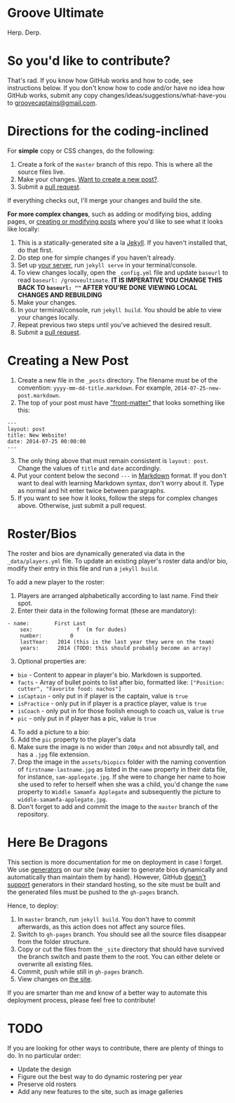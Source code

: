 Groove Ultimate
==============

Herp. Derp.

So you'd like to contribute?
===========================

That's rad. If you know how GitHub works and how to code, see instructions below. If you don't know how to code and/or have no idea how GitHub works, submit any copy changes/ideas/suggestions/what-have-you to groovecaptains@gmail.com.

Directions for the coding-inclined
================================== 

For **simple** copy or CSS changes, do the following:

1. Create a fork of the `master` branch of this repo. This is where all the source files live.
2. Make your changes. [Want to create a new post?](#creating-a-new-post).
3. Submit a [pull request](https://github.com/ultimatedelman/grooveultimate/compare).

If everything checks out, I'll merge your changes and build the site.

**For more complex changes**, such as adding or modifying bios, adding pages, or [creating or modifying posts](#creating-a-new-post) where you'd like to see what it looks like locally:

1. This is a statically-generated site a la [Jekyll](http://jekyllrb.com/). If you haven't installed that, do that first.
2. Do step one for simple changes if you haven't already.
3. Set up [your server](http://jekyllrb.com/), run `jekyll serve` in your terminal/console.
4. To view changes locally, open the `_config.yml` file and update `baseurl` to read `baseurl: /grooveultimate`. **IT IS IMPERATIVE YOU CHANGE THIS BACK TO `baseurl: ""` AFTER YOU'RE DONE VIEWING LOCAL CHANGES AND REBUILDING**
5. Make your changes.
6. In your terminal/console, run `jekyll build`. You should be able to view your changes locally.
7. Repeat previous two steps until you've achieved the desired result.
8. Submit a [pull request](https://github.com/ultimatedelman/grooveultimate/compare).

Creating a New Post
=======================

1. Create a new file in the `_posts` directory. The filename must be of the convention: `yyyy-mm-dd-title.markdown`. For example, `2014-07-25-new-post.markdown`.
2. The top of your post must have ["front-matter"](http://jekyllrb.com/docs/frontmatter/) that looks something like this: 
<pre><code>---
layout: post
title: New Website!
date: 2014-07-25 00:00:00
---</pre></code>
3. The only thing above that must remain consistent is `layout: post`. Change the values of `title` and `date` accordingly.
4. Put your content below the second `---` in [Markdown](http://daringfireball.net/projects/markdown/syntax) format. If you don't want to deal with learning Markdown syntax, don't worry about it. Type as normal and hit enter twice between paragraphs.
5. If you want to see how it looks, follow the steps for complex changes above. Otherwise, just submit a pull request.

Roster/Bios
===========

The roster and bios are dynamically generated via data in the `_data/players.yml` file. To update an existing player's roster data and/or bio, modify their entry in this file and run a `jekyll build`.

To add a new player to the roster:

1. Players are arranged alphabetically according to last name. Find their spot.
2. Enter their data in the following format (these are mandatory):
<pre><code>- name: 		  First Last
    sex: 			  f  (m for dudes)
    number: 		0
    lastYear: 	2014 (this is the last year they were on the team)
    years:      2014 (TODO: this should probably become an array)</code></pre>
3. Optional properties are:
  - `bio` - Content to appear in player's bio. Markdown is supported.
  - `facts` - Array of bullet points to list after bio, formatted like: `["Position: cutter", "Favorite food: nachos"]`
  - `isCaptain` - only put in if player is the captain, value is `true`
  - `isPractice` - only put in if player is a practice player, value is `true`
  - `isCoach` - only put in for those foolish enough to coach us, value is `true`
  - `pic` - only put in if player has a pic, value is `true`
4. To add a picture to a bio:
  1. Add the `pic` property to the player's data
  2. Make sure the image is no wider than `200px` and not absurdly tall, and has a `.jpg` file extension.
  3. Drop the image in the `assets/biopics` folder with the naming convention of `firstname-lastname.jpg` as listed in the `name` property in their data file, for instance, `sam-applegate.jpg`. If she were to change her name to how she used to refer to herself when she was a child, you'd change the `name` property to `Widdle Samamfa Applegate` and subsequently the picture to `widdle-samamfa-applegate.jpg`.
  4. Don't forget to add and commit the image to the `master` branch of the repository.

Here Be Dragons
======================
This section is more documentation for me on deployment in case I forget. We use [generators](http://jekyllrb.com/docs/plugins/#generators) on our site (way easier to generate bios dynamically and automatically than maintain them by hand). However, GitHub [doesn't support](http://jekyllrb.com/docs/plugins/) generators in their standard hosting, so the site must be built and the generated files must be pushed to the `gh-pages` branch. 

Hence, to deploy:

1. In `master` branch, run `jekyll build`. You don't have to commit afterwards, as this action does not affect any source files.
2. Switch to `gh-pages` branch. You should see all the source files disappear from the folder structure.
3. Copy or cut the files from the `_site` directory that should have survived the branch switch and paste them to the root. You can either delete or overwrite all existing files.
4. Commit, push while still in `gh-pages` branch.
5. View changes on [the site](http://grooveultimate.com).

If you are smarter than me and know of a better way to automate this deployment process, please feel free to contribute!

TODO
===========
If you are looking for other ways to contribute, there are plenty of things to do. In no particular order:

- Update the design
- Figure out the best way to do dynamic rostering per year
- Preserve old rosters
- Add any new features to the site, such as image galleries
